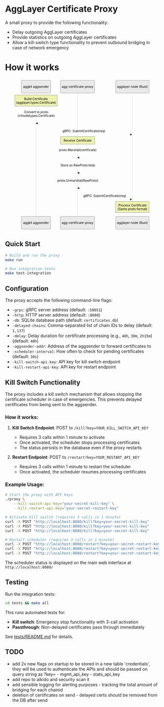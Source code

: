 # AggLayer Certificate Proxy
A small proxy to provide the following functionality:
- Delay outgoing AggLayer certificates
- Provide statistics on outgoing AggLayer certificates
- Allow a kill-switch type functionality to prevent outbound bridging in case of network emergency

# How it works
<svg aria-roledescription="sequence" role="graphics-document document" viewBox="-83 -10 787 781" style="max-width: 787px;" xmlns="http://www.w3.org/2000/svg" width="100%" id="mermaid-svg-1751291288071-48jilk1vu"><g><rect class="actor" ry="3" rx="3" height="65" width="171" stroke="#666" fill="#eaeaea" y="695" x="483"/><text style="text-anchor: middle; font-size: 16px; font-weight: 400;" class="actor" alignment-baseline="central" dominant-baseline="central" y="727.5" x="568.5"><tspan dy="0" x="568.5">agglayer node (Rust)</tspan></text></g><g><rect class="actor" ry="3" rx="3" height="65" width="175" stroke="#666" fill="#eaeaea" y="695" x="200"/><text style="text-anchor: middle; font-size: 16px; font-weight: 400;" class="actor" alignment-baseline="central" dominant-baseline="central" y="727.5" x="287.5"><tspan dy="0" x="287.5">agg-certificate-proxy</tspan></text></g><g><rect class="actor" ry="3" rx="3" height="65" width="150" stroke="#666" fill="#eaeaea" y="695" x="0"/><text style="text-anchor: middle; font-size: 16px; font-weight: 400;" class="actor" alignment-baseline="central" dominant-baseline="central" y="727.5" x="75"><tspan dy="0" x="75">aggkit aggsender</tspan></text></g><g><line stroke="#999" stroke-width="0.5px" class="200" y2="695" x2="568.5" y1="5" x1="568.5" id="actor14"/><g id="root-14"><rect class="actor" ry="3" rx="3" height="65" width="171" stroke="#666" fill="#eaeaea" y="0" x="483"/><text style="text-anchor: middle; font-size: 16px; font-weight: 400;" class="actor" alignment-baseline="central" dominant-baseline="central" y="32.5" x="568.5"><tspan dy="0" x="568.5">agglayer node (Rust)</tspan></text></g></g><g><line stroke="#999" stroke-width="0.5px" class="200" y2="695" x2="287.5" y1="5" x1="287.5" id="actor13"/><g id="root-13"><rect class="actor" ry="3" rx="3" height="65" width="175" stroke="#666" fill="#eaeaea" y="0" x="200"/><text style="text-anchor: middle; font-size: 16px; font-weight: 400;" class="actor" alignment-baseline="central" dominant-baseline="central" y="32.5" x="287.5"><tspan dy="0" x="287.5">agg-certificate-proxy</tspan></text></g></g><g><line stroke="#999" stroke-width="0.5px" class="200" y2="695" x2="75" y1="5" x1="75" id="actor12"/><g id="root-12"><rect class="actor" ry="3" rx="3" height="65" width="150" stroke="#666" fill="#eaeaea" y="0" x="0"/><text style="text-anchor: middle; font-size: 16px; font-weight: 400;" class="actor" alignment-baseline="central" dominant-baseline="central" y="32.5" x="75"><tspan dy="0" x="75">aggkit aggsender</tspan></text></g></g><style>#mermaid-svg-1751291288071-48jilk1vu{font-family:"trebuchet ms",verdana,arial,sans-serif;font-size:16px;fill:#7b88a1;}#mermaid-svg-1751291288071-48jilk1vu .error-icon{fill:#bf616a;}#mermaid-svg-1751291288071-48jilk1vu .error-text{fill:#bf616a;stroke:#bf616a;}#mermaid-svg-1751291288071-48jilk1vu .edge-thickness-normal{stroke-width:2px;}#mermaid-svg-1751291288071-48jilk1vu .edge-thickness-thick{stroke-width:3.5px;}#mermaid-svg-1751291288071-48jilk1vu .edge-pattern-solid{stroke-dasharray:0;}#mermaid-svg-1751291288071-48jilk1vu .edge-pattern-dashed{stroke-dasharray:3;}#mermaid-svg-1751291288071-48jilk1vu .edge-pattern-dotted{stroke-dasharray:2;}#mermaid-svg-1751291288071-48jilk1vu .marker{fill:#7b88a1;stroke:#7b88a1;}#mermaid-svg-1751291288071-48jilk1vu .marker.cross{stroke:#7b88a1;}#mermaid-svg-1751291288071-48jilk1vu svg{font-family:"trebuchet ms",verdana,arial,sans-serif;font-size:16px;}#mermaid-svg-1751291288071-48jilk1vu .actor{stroke:hsl(193.3333333333, 3.3734939759%, 77.4509803922%);fill:#88c0d0;}#mermaid-svg-1751291288071-48jilk1vu text.actor&gt;tspan{fill:#191c22;stroke:none;}#mermaid-svg-1751291288071-48jilk1vu .actor-line{stroke:#7b88a1;}#mermaid-svg-1751291288071-48jilk1vu .messageLine0{stroke-width:1.5;stroke-dasharray:none;stroke:#7b88a1;}#mermaid-svg-1751291288071-48jilk1vu .messageLine1{stroke-width:1.5;stroke-dasharray:2,2;stroke:#7b88a1;}#mermaid-svg-1751291288071-48jilk1vu #arrowhead path{fill:#7b88a1;stroke:#7b88a1;}#mermaid-svg-1751291288071-48jilk1vu .sequenceNumber{fill:rgba(123, 136, 161, 0.7);}#mermaid-svg-1751291288071-48jilk1vu #sequencenumber{fill:#7b88a1;}#mermaid-svg-1751291288071-48jilk1vu #crosshead path{fill:#7b88a1;stroke:#7b88a1;}#mermaid-svg-1751291288071-48jilk1vu .messageText{fill:#7b88a1;stroke:none;}#mermaid-svg-1751291288071-48jilk1vu .labelBox{stroke:#454545;fill:#191c22;}#mermaid-svg-1751291288071-48jilk1vu .labelText,#mermaid-svg-1751291288071-48jilk1vu .labelText&gt;tspan{fill:#7b88a1;stroke:none;}#mermaid-svg-1751291288071-48jilk1vu .loopText,#mermaid-svg-1751291288071-48jilk1vu .loopText&gt;tspan{fill:#7b88a1;stroke:none;}#mermaid-svg-1751291288071-48jilk1vu .loopLine{stroke-width:2px;stroke-dasharray:2,2;stroke:#454545;fill:#454545;}#mermaid-svg-1751291288071-48jilk1vu .note{stroke:#272c36;fill:#20242c;}#mermaid-svg-1751291288071-48jilk1vu .noteText,#mermaid-svg-1751291288071-48jilk1vu .noteText&gt;tspan{fill:#7b88a1;stroke:none;}#mermaid-svg-1751291288071-48jilk1vu .activation0{fill:rgba(67, 76, 94, 0.47);stroke:rgba(0, 0, 0, 0);}#mermaid-svg-1751291288071-48jilk1vu .activation1{fill:rgba(67, 76, 94, 0.47);stroke:rgba(0, 0, 0, 0);}#mermaid-svg-1751291288071-48jilk1vu .activation2{fill:rgba(67, 76, 94, 0.47);stroke:rgba(0, 0, 0, 0);}#mermaid-svg-1751291288071-48jilk1vu .actorPopupMenu{position:absolute;}#mermaid-svg-1751291288071-48jilk1vu .actorPopupMenuPanel{position:absolute;fill:#88c0d0;box-shadow:0px 8px 16px 0px rgba(0,0,0,0.2);filter:drop-shadow(3px 5px 2px rgb(0 0 0 / 0.4));}#mermaid-svg-1751291288071-48jilk1vu .actor-man line{stroke:hsl(193.3333333333, 3.3734939759%, 77.4509803922%);fill:#88c0d0;}#mermaid-svg-1751291288071-48jilk1vu .actor-man circle,#mermaid-svg-1751291288071-48jilk1vu line{stroke:hsl(193.3333333333, 3.3734939759%, 77.4509803922%);fill:#88c0d0;stroke-width:2px;}#mermaid-svg-1751291288071-48jilk1vu :root{--mermaid-font-family:"trebuchet ms",verdana,arial,sans-serif;}</style><g/><defs><symbol height="24" width="24" id="computer"><path d="M2 2v13h20v-13h-20zm18 11h-16v-9h16v9zm-10.228 6l.466-1h3.524l.467 1h-4.457zm14.228 3h-24l2-6h2.104l-1.33 4h18.45l-1.297-4h2.073l2 6zm-5-10h-14v-7h14v7z" transform="scale(.5)"/></symbol></defs><defs><symbol clip-rule="evenodd" fill-rule="evenodd" id="database"><path d="M12.258.001l.256.004.255.005.253.008.251.01.249.012.247.015.246.016.242.019.241.02.239.023.236.024.233.027.231.028.229.031.225.032.223.034.22.036.217.038.214.04.211.041.208.043.205.045.201.046.198.048.194.05.191.051.187.053.183.054.18.056.175.057.172.059.168.06.163.061.16.063.155.064.15.066.074.033.073.033.071.034.07.034.069.035.068.035.067.035.066.035.064.036.064.036.062.036.06.036.06.037.058.037.058.037.055.038.055.038.053.038.052.038.051.039.05.039.048.039.047.039.045.04.044.04.043.04.041.04.04.041.039.041.037.041.036.041.034.041.033.042.032.042.03.042.029.042.027.042.026.043.024.043.023.043.021.043.02.043.018.044.017.043.015.044.013.044.012.044.011.045.009.044.007.045.006.045.004.045.002.045.001.045v17l-.001.045-.002.045-.004.045-.006.045-.007.045-.009.044-.011.045-.012.044-.013.044-.015.044-.017.043-.018.044-.02.043-.021.043-.023.043-.024.043-.026.043-.027.042-.029.042-.03.042-.032.042-.033.042-.034.041-.036.041-.037.041-.039.041-.04.041-.041.04-.043.04-.044.04-.045.04-.047.039-.048.039-.05.039-.051.039-.052.038-.053.038-.055.038-.055.038-.058.037-.058.037-.06.037-.06.036-.062.036-.064.036-.064.036-.066.035-.067.035-.068.035-.069.035-.07.034-.071.034-.073.033-.074.033-.15.066-.155.064-.16.063-.163.061-.168.06-.172.059-.175.057-.18.056-.183.054-.187.053-.191.051-.194.05-.198.048-.201.046-.205.045-.208.043-.211.041-.214.04-.217.038-.22.036-.223.034-.225.032-.229.031-.231.028-.233.027-.236.024-.239.023-.241.02-.242.019-.246.016-.247.015-.249.012-.251.01-.253.008-.255.005-.256.004-.258.001-.258-.001-.256-.004-.255-.005-.253-.008-.251-.01-.249-.012-.247-.015-.245-.016-.243-.019-.241-.02-.238-.023-.236-.024-.234-.027-.231-.028-.228-.031-.226-.032-.223-.034-.22-.036-.217-.038-.214-.04-.211-.041-.208-.043-.204-.045-.201-.046-.198-.048-.195-.05-.19-.051-.187-.053-.184-.054-.179-.056-.176-.057-.172-.059-.167-.06-.164-.061-.159-.063-.155-.064-.151-.066-.074-.033-.072-.033-.072-.034-.07-.034-.069-.035-.068-.035-.067-.035-.066-.035-.064-.036-.063-.036-.062-.036-.061-.036-.06-.037-.058-.037-.057-.037-.056-.038-.055-.038-.053-.038-.052-.038-.051-.039-.049-.039-.049-.039-.046-.039-.046-.04-.044-.04-.043-.04-.041-.04-.04-.041-.039-.041-.037-.041-.036-.041-.034-.041-.033-.042-.032-.042-.03-.042-.029-.042-.027-.042-.026-.043-.024-.043-.023-.043-.021-.043-.02-.043-.018-.044-.017-.043-.015-.044-.013-.044-.012-.044-.011-.045-.009-.044-.007-.045-.006-.045-.004-.045-.002-.045-.001-.045v-17l.001-.045.002-.045.004-.045.006-.045.007-.045.009-.044.011-.045.012-.044.013-.044.015-.044.017-.043.018-.044.02-.043.021-.043.023-.043.024-.043.026-.043.027-.042.029-.042.03-.042.032-.042.033-.042.034-.041.036-.041.037-.041.039-.041.04-.041.041-.04.043-.04.044-.04.046-.04.046-.039.049-.039.049-.039.051-.039.052-.038.053-.038.055-.038.056-.038.057-.037.058-.037.06-.037.061-.036.062-.036.063-.036.064-.036.066-.035.067-.035.068-.035.069-.035.07-.034.072-.034.072-.033.074-.033.151-.066.155-.064.159-.063.164-.061.167-.06.172-.059.176-.057.179-.056.184-.054.187-.053.19-.051.195-.05.198-.048.201-.046.204-.045.208-.043.211-.041.214-.04.217-.038.22-.036.223-.034.226-.032.228-.031.231-.028.234-.027.236-.024.238-.023.241-.02.243-.019.245-.016.247-.015.249-.012.251-.01.253-.008.255-.005.256-.004.258-.001.258.001zm-9.258 20.499v.01l.001.021.003.021.004.022.005.021.006.022.007.022.009.023.01.022.011.023.012.023.013.023.015.023.016.024.017.023.018.024.019.024.021.024.022.025.023.024.024.025.052.049.056.05.061.051.066.051.07.051.075.051.079.052.084.052.088.052.092.052.097.052.102.051.105.052.11.052.114.051.119.051.123.051.127.05.131.05.135.05.139.048.144.049.147.047.152.047.155.047.16.045.163.045.167.043.171.043.176.041.178.041.183.039.187.039.19.037.194.035.197.035.202.033.204.031.209.03.212.029.216.027.219.025.222.024.226.021.23.02.233.018.236.016.24.015.243.012.246.01.249.008.253.005.256.004.259.001.26-.001.257-.004.254-.005.25-.008.247-.011.244-.012.241-.014.237-.016.233-.018.231-.021.226-.021.224-.024.22-.026.216-.027.212-.028.21-.031.205-.031.202-.034.198-.034.194-.036.191-.037.187-.039.183-.04.179-.04.175-.042.172-.043.168-.044.163-.045.16-.046.155-.046.152-.047.148-.048.143-.049.139-.049.136-.05.131-.05.126-.05.123-.051.118-.052.114-.051.11-.052.106-.052.101-.052.096-.052.092-.052.088-.053.083-.051.079-.052.074-.052.07-.051.065-.051.06-.051.056-.05.051-.05.023-.024.023-.025.021-.024.02-.024.019-.024.018-.024.017-.024.015-.023.014-.024.013-.023.012-.023.01-.023.01-.022.008-.022.006-.022.006-.022.004-.022.004-.021.001-.021.001-.021v-4.127l-.077.055-.08.053-.083.054-.085.053-.087.052-.09.052-.093.051-.095.05-.097.05-.1.049-.102.049-.105.048-.106.047-.109.047-.111.046-.114.045-.115.045-.118.044-.12.043-.122.042-.124.042-.126.041-.128.04-.13.04-.132.038-.134.038-.135.037-.138.037-.139.035-.142.035-.143.034-.144.033-.147.032-.148.031-.15.03-.151.03-.153.029-.154.027-.156.027-.158.026-.159.025-.161.024-.162.023-.163.022-.165.021-.166.02-.167.019-.169.018-.169.017-.171.016-.173.015-.173.014-.175.013-.175.012-.177.011-.178.01-.179.008-.179.008-.181.006-.182.005-.182.004-.184.003-.184.002h-.37l-.184-.002-.184-.003-.182-.004-.182-.005-.181-.006-.179-.008-.179-.008-.178-.01-.176-.011-.176-.012-.175-.013-.173-.014-.172-.015-.171-.016-.17-.017-.169-.018-.167-.019-.166-.02-.165-.021-.163-.022-.162-.023-.161-.024-.159-.025-.157-.026-.156-.027-.155-.027-.153-.029-.151-.03-.15-.03-.148-.031-.146-.032-.145-.033-.143-.034-.141-.035-.14-.035-.137-.037-.136-.037-.134-.038-.132-.038-.13-.04-.128-.04-.126-.041-.124-.042-.122-.042-.12-.044-.117-.043-.116-.045-.113-.045-.112-.046-.109-.047-.106-.047-.105-.048-.102-.049-.1-.049-.097-.05-.095-.05-.093-.052-.09-.051-.087-.052-.085-.053-.083-.054-.08-.054-.077-.054v4.127zm0-5.654v.011l.001.021.003.021.004.021.005.022.006.022.007.022.009.022.01.022.011.023.012.023.013.023.015.024.016.023.017.024.018.024.019.024.021.024.022.024.023.025.024.024.052.05.056.05.061.05.066.051.07.051.075.052.079.051.084.052.088.052.092.052.097.052.102.052.105.052.11.051.114.051.119.052.123.05.127.051.131.05.135.049.139.049.144.048.147.048.152.047.155.046.16.045.163.045.167.044.171.042.176.042.178.04.183.04.187.038.19.037.194.036.197.034.202.033.204.032.209.03.212.028.216.027.219.025.222.024.226.022.23.02.233.018.236.016.24.014.243.012.246.01.249.008.253.006.256.003.259.001.26-.001.257-.003.254-.006.25-.008.247-.01.244-.012.241-.015.237-.016.233-.018.231-.02.226-.022.224-.024.22-.025.216-.027.212-.029.21-.03.205-.032.202-.033.198-.035.194-.036.191-.037.187-.039.183-.039.179-.041.175-.042.172-.043.168-.044.163-.045.16-.045.155-.047.152-.047.148-.048.143-.048.139-.05.136-.049.131-.05.126-.051.123-.051.118-.051.114-.052.11-.052.106-.052.101-.052.096-.052.092-.052.088-.052.083-.052.079-.052.074-.051.07-.052.065-.051.06-.05.056-.051.051-.049.023-.025.023-.024.021-.025.02-.024.019-.024.018-.024.017-.024.015-.023.014-.023.013-.024.012-.022.01-.023.01-.023.008-.022.006-.022.006-.022.004-.021.004-.022.001-.021.001-.021v-4.139l-.077.054-.08.054-.083.054-.085.052-.087.053-.09.051-.093.051-.095.051-.097.05-.1.049-.102.049-.105.048-.106.047-.109.047-.111.046-.114.045-.115.044-.118.044-.12.044-.122.042-.124.042-.126.041-.128.04-.13.039-.132.039-.134.038-.135.037-.138.036-.139.036-.142.035-.143.033-.144.033-.147.033-.148.031-.15.03-.151.03-.153.028-.154.028-.156.027-.158.026-.159.025-.161.024-.162.023-.163.022-.165.021-.166.02-.167.019-.169.018-.169.017-.171.016-.173.015-.173.014-.175.013-.175.012-.177.011-.178.009-.179.009-.179.007-.181.007-.182.005-.182.004-.184.003-.184.002h-.37l-.184-.002-.184-.003-.182-.004-.182-.005-.181-.007-.179-.007-.179-.009-.178-.009-.176-.011-.176-.012-.175-.013-.173-.014-.172-.015-.171-.016-.17-.017-.169-.018-.167-.019-.166-.02-.165-.021-.163-.022-.162-.023-.161-.024-.159-.025-.157-.026-.156-.027-.155-.028-.153-.028-.151-.03-.15-.03-.148-.031-.146-.033-.145-.033-.143-.033-.141-.035-.14-.036-.137-.036-.136-.037-.134-.038-.132-.039-.13-.039-.128-.04-.126-.041-.124-.042-.122-.043-.12-.043-.117-.044-.116-.044-.113-.046-.112-.046-.109-.046-.106-.047-.105-.048-.102-.049-.1-.049-.097-.05-.095-.051-.093-.051-.09-.051-.087-.053-.085-.052-.083-.054-.08-.054-.077-.054v4.139zm0-5.666v.011l.001.02.003.022.004.021.005.022.006.021.007.022.009.023.01.022.011.023.012.023.013.023.015.023.016.024.017.024.018.023.019.024.021.025.022.024.023.024.024.025.052.05.056.05.061.05.066.051.07.051.075.052.079.051.084.052.088.052.092.052.097.052.102.052.105.051.11.052.114.051.119.051.123.051.127.05.131.05.135.05.139.049.144.048.147.048.152.047.155.046.16.045.163.045.167.043.171.043.176.042.178.04.183.04.187.038.19.037.194.036.197.034.202.033.204.032.209.03.212.028.216.027.219.025.222.024.226.021.23.02.233.018.236.017.24.014.243.012.246.01.249.008.253.006.256.003.259.001.26-.001.257-.003.254-.006.25-.008.247-.01.244-.013.241-.014.237-.016.233-.018.231-.02.226-.022.224-.024.22-.025.216-.027.212-.029.21-.03.205-.032.202-.033.198-.035.194-.036.191-.037.187-.039.183-.039.179-.041.175-.042.172-.043.168-.044.163-.045.16-.045.155-.047.152-.047.148-.048.143-.049.139-.049.136-.049.131-.051.126-.05.123-.051.118-.052.114-.051.11-.052.106-.052.101-.052.096-.052.092-.052.088-.052.083-.052.079-.052.074-.052.07-.051.065-.051.06-.051.056-.05.051-.049.023-.025.023-.025.021-.024.02-.024.019-.024.018-.024.017-.024.015-.023.014-.024.013-.023.012-.023.01-.022.01-.023.008-.022.006-.022.006-.022.004-.022.004-.021.001-.021.001-.021v-4.153l-.077.054-.08.054-.083.053-.085.053-.087.053-.09.051-.093.051-.095.051-.097.05-.1.049-.102.048-.105.048-.106.048-.109.046-.111.046-.114.046-.115.044-.118.044-.12.043-.122.043-.124.042-.126.041-.128.04-.13.039-.132.039-.134.038-.135.037-.138.036-.139.036-.142.034-.143.034-.144.033-.147.032-.148.032-.15.03-.151.03-.153.028-.154.028-.156.027-.158.026-.159.024-.161.024-.162.023-.163.023-.165.021-.166.02-.167.019-.169.018-.169.017-.171.016-.173.015-.173.014-.175.013-.175.012-.177.01-.178.01-.179.009-.179.007-.181.006-.182.006-.182.004-.184.003-.184.001-.185.001-.185-.001-.184-.001-.184-.003-.182-.004-.182-.006-.181-.006-.179-.007-.179-.009-.178-.01-.176-.01-.176-.012-.175-.013-.173-.014-.172-.015-.171-.016-.17-.017-.169-.018-.167-.019-.166-.02-.165-.021-.163-.023-.162-.023-.161-.024-.159-.024-.157-.026-.156-.027-.155-.028-.153-.028-.151-.03-.15-.03-.148-.032-.146-.032-.145-.033-.143-.034-.141-.034-.14-.036-.137-.036-.136-.037-.134-.038-.132-.039-.13-.039-.128-.041-.126-.041-.124-.041-.122-.043-.12-.043-.117-.044-.116-.044-.113-.046-.112-.046-.109-.046-.106-.048-.105-.048-.102-.048-.1-.05-.097-.049-.095-.051-.093-.051-.09-.052-.087-.052-.085-.053-.083-.053-.08-.054-.077-.054v4.153zm8.74-8.179l-.257.004-.254.005-.25.008-.247.011-.244.012-.241.014-.237.016-.233.018-.231.021-.226.022-.224.023-.22.026-.216.027-.212.028-.21.031-.205.032-.202.033-.198.034-.194.036-.191.038-.187.038-.183.04-.179.041-.175.042-.172.043-.168.043-.163.045-.16.046-.155.046-.152.048-.148.048-.143.048-.139.049-.136.05-.131.05-.126.051-.123.051-.118.051-.114.052-.11.052-.106.052-.101.052-.096.052-.092.052-.088.052-.083.052-.079.052-.074.051-.07.052-.065.051-.06.05-.056.05-.051.05-.023.025-.023.024-.021.024-.02.025-.019.024-.018.024-.017.023-.015.024-.014.023-.013.023-.012.023-.01.023-.01.022-.008.022-.006.023-.006.021-.004.022-.004.021-.001.021-.001.021.001.021.001.021.004.021.004.022.006.021.006.023.008.022.01.022.01.023.012.023.013.023.014.023.015.024.017.023.018.024.019.024.02.025.021.024.023.024.023.025.051.05.056.05.06.05.065.051.07.052.074.051.079.052.083.052.088.052.092.052.096.052.101.052.106.052.11.052.114.052.118.051.123.051.126.051.131.05.136.05.139.049.143.048.148.048.152.048.155.046.16.046.163.045.168.043.172.043.175.042.179.041.183.04.187.038.191.038.194.036.198.034.202.033.205.032.21.031.212.028.216.027.22.026.224.023.226.022.231.021.233.018.237.016.241.014.244.012.247.011.25.008.254.005.257.004.26.001.26-.001.257-.004.254-.005.25-.008.247-.011.244-.012.241-.014.237-.016.233-.018.231-.021.226-.022.224-.023.22-.026.216-.027.212-.028.21-.031.205-.032.202-.033.198-.034.194-.036.191-.038.187-.038.183-.04.179-.041.175-.042.172-.043.168-.043.163-.045.16-.046.155-.046.152-.048.148-.048.143-.048.139-.049.136-.05.131-.05.126-.051.123-.051.118-.051.114-.052.11-.052.106-.052.101-.052.096-.052.092-.052.088-.052.083-.052.079-.052.074-.051.07-.052.065-.051.06-.05.056-.05.051-.05.023-.025.023-.024.021-.024.02-.025.019-.024.018-.024.017-.023.015-.024.014-.023.013-.023.012-.023.01-.023.01-.022.008-.022.006-.023.006-.021.004-.022.004-.021.001-.021.001-.021-.001-.021-.001-.021-.004-.021-.004-.022-.006-.021-.006-.023-.008-.022-.01-.022-.01-.023-.012-.023-.013-.023-.014-.023-.015-.024-.017-.023-.018-.024-.019-.024-.02-.025-.021-.024-.023-.024-.023-.025-.051-.05-.056-.05-.06-.05-.065-.051-.07-.052-.074-.051-.079-.052-.083-.052-.088-.052-.092-.052-.096-.052-.101-.052-.106-.052-.11-.052-.114-.052-.118-.051-.123-.051-.126-.051-.131-.05-.136-.05-.139-.049-.143-.048-.148-.048-.152-.048-.155-.046-.16-.046-.163-.045-.168-.043-.172-.043-.175-.042-.179-.041-.183-.04-.187-.038-.191-.038-.194-.036-.198-.034-.202-.033-.205-.032-.21-.031-.212-.028-.216-.027-.22-.026-.224-.023-.226-.022-.231-.021-.233-.018-.237-.016-.241-.014-.244-.012-.247-.011-.25-.008-.254-.005-.257-.004-.26-.001-.26.001z" transform="scale(.5)"/></symbol></defs><defs><symbol height="24" width="24" id="clock"><path d="M12 2c5.514 0 10 4.486 10 10s-4.486 10-10 10-10-4.486-10-10 4.486-10 10-10zm0-2c-6.627 0-12 5.373-12 12s5.373 12 12 12 12-5.373 12-12-5.373-12-12-12zm5.848 12.459c.202.038.202.333.001.372-1.907.361-6.045 1.111-6.547 1.111-.719 0-1.301-.582-1.301-1.301 0-.512.77-5.447 1.125-7.445.034-.192.312-.181.343.014l.985 6.238 5.394 1.011z" transform="scale(.5)"/></symbol></defs><defs><marker orient="auto" markerHeight="12" markerWidth="12" markerUnits="userSpaceOnUse" refY="5" refX="7.9" id="arrowhead"><path d="M 0 0 L 10 5 L 0 10 z"/></marker></defs><defs><marker refY="4.5" refX="4" orient="auto" markerHeight="8" markerWidth="15" id="crosshead"><path style="stroke-dasharray: 0, 0;" d="M 1,2 L 6,7 M 6,2 L 1,7" stroke-width="1pt" stroke="#000000" fill="none"/></marker></defs><defs><marker orient="auto" markerHeight="28" markerWidth="20" refY="7" refX="15.5" id="filled-head"><path d="M 18,7 L9,13 L14,7 L9,1 Z"/></marker></defs><defs><marker orient="auto" markerHeight="40" markerWidth="60" refY="15" refX="15" id="sequencenumber"><circle r="6" cy="15" cx="15"/></marker></defs><g><rect class="note" ry="0" rx="0" height="57" width="216" stroke="#666" fill="#EDF2AE" y="75" x="-33"/><text style="font-size: 16px; font-weight: 400;" dy="1em" class="noteText" alignment-baseline="middle" dominant-baseline="middle" text-anchor="middle" y="80" x="75"><tspan x="75">Build Certificate</tspan></text><text style="font-size: 16px; font-weight: 400;" dy="1em" class="noteText" alignment-baseline="middle" dominant-baseline="middle" text-anchor="middle" y="99" x="75"><tspan x="75">(agglayer.types.Certificate)</tspan></text></g><g><rect class="note" ry="0" rx="0" height="39" width="175" stroke="#666" fill="#EDF2AE" y="287" x="200"/><text style="font-size: 16px; font-weight: 400;" dy="1em" class="noteText" alignment-baseline="middle" dominant-baseline="middle" text-anchor="middle" y="292" x="288"><tspan x="288">Receive Certificate</tspan></text></g><g><rect class="note" ry="0" rx="0" height="57" width="171" stroke="#666" fill="#EDF2AE" y="618" x="483"/><text style="font-size: 16px; font-weight: 400;" dy="1em" class="noteText" alignment-baseline="middle" dominant-baseline="middle" text-anchor="middle" y="623" x="569"><tspan x="569">Process Certificate</tspan></text><text style="font-size: 16px; font-weight: 400;" dy="1em" class="noteText" alignment-baseline="middle" dominant-baseline="middle" text-anchor="middle" y="642" x="569"><tspan x="569">(Same proto format)</tspan></text></g><text style="font-size: 16px; font-weight: 400;" dy="1em" class="messageText" alignment-baseline="middle" dominant-baseline="middle" text-anchor="middle" y="147" x="76">Convert to proto</text><text style="font-size: 16px; font-weight: 400;" dy="1em" class="messageText" alignment-baseline="middle" dominant-baseline="middle" text-anchor="middle" y="166" x="76">(v1nodetypes.Certificate)</text><path style="fill: none;" marker-end="url(#arrowhead)" stroke="none" stroke-width="2" class="messageLine0" d="M 76,199 C 136,189 136,229 76,219"/><text style="font-size: 16px; font-weight: 400;" dy="1em" class="messageText" alignment-baseline="middle" dominant-baseline="middle" text-anchor="middle" y="244" x="320">gRPC: SubmitCertificate(req)</text><line style="fill: none;" marker-end="url(#arrowhead)" stroke="none" stroke-width="2" class="messageLine0" y2="277" x2="564.5" y1="277" x1="76"/><text style="font-size: 16px; font-weight: 400;" dy="1em" class="messageText" alignment-baseline="middle" dominant-baseline="middle" text-anchor="middle" y="341" x="289">proto.Marshal(certificate)</text><path style="fill: none;" marker-end="url(#arrowhead)" stroke="none" stroke-width="2" class="messageLine0" d="M 288.5,374 C 348.5,364 348.5,404 288.5,394"/><text style="font-size: 16px; font-weight: 400;" dy="1em" class="messageText" alignment-baseline="middle" dominant-baseline="middle" text-anchor="middle" y="419" x="289">Store as RawProto blob</text><path style="fill: none;" marker-end="url(#arrowhead)" stroke="none" stroke-width="2" class="messageLine0" d="M 288.5,452 C 348.5,442 348.5,482 288.5,472"/><text style="font-size: 16px; font-weight: 400;" dy="1em" class="messageText" alignment-baseline="middle" dominant-baseline="middle" text-anchor="middle" y="497" x="289">proto.Unmarshal(RawProto)</text><path style="fill: none;" marker-end="url(#arrowhead)" stroke="none" stroke-width="2" class="messageLine0" d="M 288.5,530 C 348.5,520 348.5,560 288.5,550"/><text style="font-size: 16px; font-weight: 400;" dy="1em" class="messageText" alignment-baseline="middle" dominant-baseline="middle" text-anchor="middle" y="575" x="427">gRPC: SubmitCertificate(req)</text><line style="fill: none;" marker-end="url(#arrowhead)" stroke="none" stroke-width="2" class="messageLine0" y2="608" x2="564.5" y1="608" x1="288.5"/></svg>

## Quick Start

```bash
# Build and run the proxy
make run

# Run integration tests
make test-integration
```

## Configuration

The proxy accepts the following command-line flags:

- `-grpc`: gRPC server address (default: `:50051`)
- `-http`: HTTP server address (default: `:8080`)
- `-db`: SQLite database path (default: `certificates.db`)
- `-delayed-chains`: Comma-separated list of chain IDs to delay (default: `1,137`)
- `-delay`: Delay duration for certificate processing (e.g., `48h`, `30m`, `2h15m`) (default: `48h`)
- `-aggsender-addr`: Address of the aggsender to forward certificates to
- `-scheduler-interval`: How often to check for pending certificates (default: `30s`)
- `-kill-switch-api-key`: API key for kill switch endpoint
- `-kill-restart-api-key`: API key for restart endpoint

## Kill Switch Functionality

The proxy includes a kill switch mechanism that allows stopping the certificate scheduler in case of emergencies. This prevents delayed certificates from being sent to the aggsender.

### How it works:

1. **Kill Switch Endpoint**: POST to `/kill?key=YOUR_KILL_SWITCH_API_KEY`
   - Requires 3 calls within 1 minute to activate
   - Once activated, the scheduler stops processing certificates
   - The status persists in the database even if the proxy restarts

2. **Restart Endpoint**: POST to `/restart?key=YOUR_RESTART_API_KEY`
   - Requires 3 calls within 1 minute to restart the scheduler
   - Once activated, the scheduler resumes processing certificates

### Example Usage:

```bash
# Start the proxy with API keys
./proxy \
    --kill-switch-api-key="your-secret-kill-key" \
    --kill-restart-api-key="your-secret-restart-key"

# Activate kill switch (requires 3 calls in 1 minute)
curl -X POST "http://localhost:8080/kill?key=your-secret-kill-key"
curl -X POST "http://localhost:8080/kill?key=your-secret-kill-key"
curl -X POST "http://localhost:8080/kill?key=your-secret-kill-key"

# Restart scheduler (requires 3 calls in 1 minute)
curl -X POST "http://localhost:8080/restart?key=your-secret-restart-key"
curl -X POST "http://localhost:8080/restart?key=your-secret-restart-key"
curl -X POST "http://localhost:8080/restart?key=your-secret-restart-key"
```

The scheduler status is displayed on the main web interface at `http://localhost:8080/`

## Testing

Run the integration tests:

```bash
cd tests && make all
```

This runs automated tests for:
- **Kill switch**: Emergency stop functionality with 3-call activation
- **Passthrough**: Non-delayed certificates pass through immediately

See [tests/README.md](tests/README.md) for details.

## TODO
- add 2x new flags on startup to be stored in a new table 'credentials', they will be used to authenticate the APIs and should be passed on query string as ?key=
		- mgmt_api_key
		- stats_api_key
- add repo to aikido and security scan it
- add sensible logging for alerting purposes - tracking the total amount of bridging for each chainid
- deletion of certificates on send - delayed certs should be removed from the DB after send
